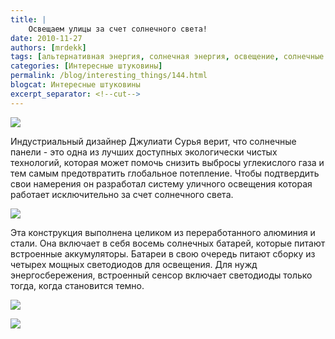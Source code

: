 ```yaml
---
title: |
    Освещаем улицы за счет солнечного света!
date: 2010-11-27
authors: [mrdekk]
tags: [альтернативная энергия, солнечная энергия, освещение, солнечные элементы]
categories: [Интересные штуковины]
permalink: /blog/interesting_things/144.html
blogcat: Интересные штуковины
excerpt_separator: <!--cut-->
---
```



![](http://itw66.ru/uploads/images/00/00/01/2010/11/27/4818d7.jpg)


Индустриальный дизайнер Джулиати Сурья верит, что солнечные панели - это одна из лучших доступных экологически чистых технологий, которая может помочь снизить выбросы углекислого газа и тем самым предотвратить глобальное потепление. Чтобы подтвердить свои намерения он разработал систему уличного освещения которая работает исключительно за счет солнечного света.


<!--cut-->



![](http://itw66.ru/uploads/images/00/00/01/2010/11/27/9365d4.jpg)


Эта конструкция выполнена целиком из переработанного алюминия и стали. Она включает в себя восемь солнечных батарей, которые питают встроенные аккумуляторы. Батареи в свою очередь питают сборку из четырех мощных светодиодов для освещения. Для нужд энергосбережения, встроенный сенсор включает светодиоды только тогда, когда становится темно.


![](http://itw66.ru/uploads/images/00/00/01/2010/11/27/cdd6dd.jpg)


![](http://itw66.ru/uploads/images/00/00/01/2010/11/27/39fd0f.jpg)

